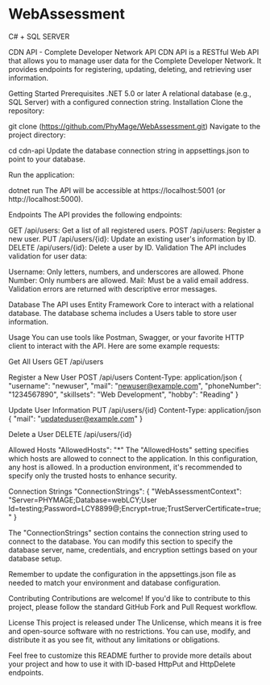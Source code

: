# WebAssessment
C# + SQL SERVER

CDN API - Complete Developer Network API
CDN API is a RESTful Web API that allows you to manage user data for the Complete Developer Network. It provides endpoints for registering, updating, deleting, and retrieving user information.


Getting Started
Prerequisites
.NET 5.0 or later
A relational database (e.g., SQL Server) with a configured connection string.
Installation
Clone the repository:


git clone (https://github.com/PhyMage/WebAssessment.git)
Navigate to the project directory:


cd cdn-api
Update the database connection string in appsettings.json to point to your database.

Run the application:


dotnet run
The API will be accessible at https://localhost:5001 (or http://localhost:5000).

Endpoints
The API provides the following endpoints:

GET /api/users: Get a list of all registered users.
POST /api/users: Register a new user.
PUT /api/users/{id}: Update an existing user's information by ID.
DELETE /api/users/{id}: Delete a user by ID.
Validation
The API includes validation for user data:

Username: Only letters, numbers, and underscores are allowed.
Phone Number: Only numbers are allowed.
Mail: Must be a valid email address.
Validation errors are returned with descriptive error messages.

Database
The API uses Entity Framework Core to interact with a relational database. The database schema includes a Users table to store user information.

Usage
You can use tools like Postman, Swagger, or your favorite HTTP client to interact with the API. Here are some example requests:

Get All Users
GET /api/users

Register a New User
POST /api/users
Content-Type: application/json
{
  "username": "newuser",
  "mail": "newuser@example.com",
  "phoneNumber": "1234567890",
  "skillsets": "Web Development",
  "hobby": "Reading"
}

Update User Information
PUT /api/users/{id}
Content-Type: application/json
{
  "mail": "updateduser@example.com"
}

Delete a User
DELETE /api/users/{id}

Allowed Hosts
"AllowedHosts": "*"
The "AllowedHosts" setting specifies which hosts are allowed to connect to the application. In this configuration, any host is allowed. In a production environment, it's recommended to specify only the trusted hosts to enhance security.

Connection Strings
"ConnectionStrings": {
  "WebAssessmentContext": "Server=PHYMAGE;Database=webLCY;User Id=testing;Password=LCY8899@;Encrypt=true;TrustServerCertificate=true;"
}

The "ConnectionStrings" section contains the connection string used to connect to the database. You can modify this section to specify the database server, name, credentials, and encryption settings based on your database setup.

Remember to update the configuration in the appsettings.json file as needed to match your environment and database configuration.

Contributing
Contributions are welcome! If you'd like to contribute to this project, please follow the standard GitHub Fork and Pull Request workflow.

License
This project is released under The Unlicense, which means it is free and open-source software with no restrictions. You can use, modify, and distribute it as you see fit, without any limitations or obligations.


Feel free to customize this README further to provide more details about your project and how to use it with ID-based HttpPut and HttpDelete endpoints.
